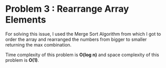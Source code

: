 # Problem 3 : Rearrange Array Elements

For solving this issue, I used the Merge Sort Algorithm
from which I got to order the array and rearranged the numbers from bigger to smaller 
returning the max combination.

Time complexity of this problem is **O(log n)** and space complexity of this problem is **O(1)**.